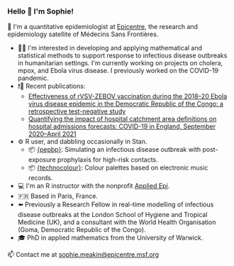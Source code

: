 ### Hello 👋 I'm Sophie!

🌟 I'm a quantitative epidemiologist at [Epicentre](https://epicentre.msf.org/en), the research and epidemiology satellite of Médecins Sans Frontières.

* 👩‍💻 I'm interested in developing and applying mathematical and statistical methods to support response to infectious disease outbreaks in humanitarian settings. I'm currently working on projects on cholera, mpox, and Ebola virus disease. I previously worked on the COVID-19 pandemic.
* ❗📄 Recent publications:
    * [Effectiveness of rVSV-ZEBOV vaccination during the 2018–20 Ebola virus disease epidemic in the Democratic Republic of the Congo: a retrospective test-negative study](https://www.thelancet.com/journals/laninf/article/PIIS1473-3099(24)00419-5/fulltext)
    * [Quantifying the impact of hospital catchment area definitions on hospital admissions forecasts: COVID-19 in England, September 2020–April 2021](https://doi.org/10.1186/s12916-024-03369-0)
* ⚙️ R user, and dabbling occasionally in Stan.
    * 📦 [{pepbp}](https://sophiemeakin.github.io/pepbp/): Simulating an infectious disease outbreak with post-exposure prophylaxis for high-risk contacts.
    * 📦 [{technocolour}](https://sophiemeakin.github.io/technocolour/): Colour palettes based on electronic music records.
* 💻 I'm an R instructor with the nonprofit [Applied Epi](https://appliedepi.org/).
* 🇫🇷 Based in Paris, France.
* ⬅️ Previously a Research Fellow in real-time modelling of infectious disease outbreaks at the London School of Hygiene and Tropical Medicine (UK), and a consultant with the World Health Organisation (Goma, Democratic Republic of the Congo).
* 🎓 PhD in applied mathematics from the University of Warwick.

📫 Contact me at sophie.meakin@epicentre.msf.org
